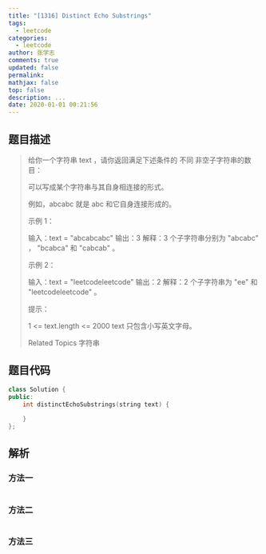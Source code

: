 ```yaml
---
title: "[1316] Distinct Echo Substrings"
tags:
  - leetcode
categories:
  - leetcode
author: 张学志
comments: true
updated: false
permalink:
mathjax: false
top: false
description: ...
date: 2020-01-01 00:21:56
---
```


## 题目描述

> 给你一个字符串 text ，请你返回满足下述条件的 不同 非空子字符串的数目： 
> 
> 
> 可以写成某个字符串与其自身相连接的形式。 
> 
> 
> 例如，abcabc 就是 abc 和它自身连接形成的。 
> 
> 
> 
> 示例 1： 
> 
> 输入：text = "abcabcabc"
> 输出：3
> 解释：3 个子字符串分别为 "abcabc" ， "bcabca" 和 "cabcab" 。
> 
> 
> 示例 2： 
> 
> 输入：text = "leetcodeleetcode"
> 输出：2
> 解释：2 个子字符串为 "ee" 和 "leetcodeleetcode" 。
> 
> 
> 
> 
> 提示： 
> 
> 
> 1 <= text.length <= 2000 
> text 只包含小写英文字母。 
> 
> Related Topics 字符串

## 题目代码

```cpp
class Solution {
public:
    int distinctEchoSubstrings(string text) {
        
    }
};
```

## 解析

### 方法一

```cpp

```

### 方法二

```cpp

```

### 方法三

```cpp

```

